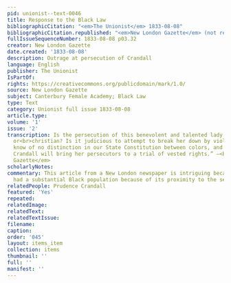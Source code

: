 ```yaml
---
pid: unionist--text-0046
title: Response to the Black Law
bibliographicCitation: "<em>The Unionist</em> 1833-08-08"
bibliographicCitation.republished: "<em>New London Gazette</em> (not researched)"
fullIssueSequenceNumber: 1833-08-08 p03.32
creator: New London Gazette
date.created: '1833-08-08'
description: Outrage at persecution of Crandall
language: English
publisher: The Unionist
IsPartOf: 
rights: https://creativecommons.org/publicdomain/mark/1.0/
source: New London Gazette
subject: Canterbury Female Academy; Black Law
type: Text
category: Unionist full issue 1833-08-08
article.type: 
volume: '1'
issue: '2'
transcription: Is the persecution of this benevolent and talented lady either republican
  or<br>christian? Is it judicious to attempt to break her down by violence and insult?<br>We
  know of no distinction in our State Constitution between colors, and we hope<br>Miss
  Crandall will bring her persecutors to a trial of vested rights.” –<br><em>New London
  Gazette</em>
scholarlyNotes: 
commentary: This article from a New London newspaper is intriguing because that city
  had a substantial Black population because of its proximity to the sea.
relatedPeople: Prudence Crandall
featured: 'Yes'
repeated: 
relatedImage: 
relatedText: 
relatedTextIssue: 
filename: 
caption: 
order: '045'
layout: items_item
collection: items
thumbnail: ''
full: ''
manifest: ''
---
```

